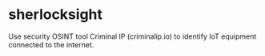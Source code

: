 # sherlocksight
Use security OSINT tool Criminal IP (criminalip.io) to identify IoT equipment connected to the internet.
